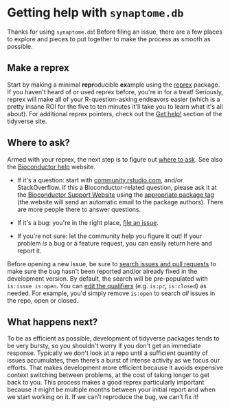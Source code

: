 # Getting help with `synaptome.db`

Thanks for using `synaptome.db`!
Before filing an issue, there are a few places to explore and pieces to put together to make the process as smooth as possible.

## Make a reprex

Start by making a minimal **repr**oducible **ex**ample using the  [reprex](https://reprex.tidyverse.org/) package.
If you haven't heard of or used reprex before, you're in for a treat!
Seriously, reprex will make all of your R-question-asking endeavors easier (which is a pretty insane ROI for the five to ten minutes it'll take you to learn what it's all about).
For additional reprex pointers, check out the [Get help!](https://www.tidyverse.org/help/) section of the tidyverse site.

## Where to ask?

Armed with your reprex, the next step is to figure out [where to ask](https://www.tidyverse.org/help/#where-to-ask). See also the [Bioconductor help](http://bioconductor.org/help/) website.

*   If it's a question: start with [community.rstudio.com](https://community.rstudio.com/), and/or StackOverflow. If this a Bioconductor-related question, please ask it at the [Bioconductor Support Website](https://support.bioconductor.org/) using the [appropriate package tag](https://support.bioconductor.org/t/synaptome.db) (the website will send an automatic email to the package authors). There are more people there to answer questions.

*   If it's a bug: you're in the right place, [file an issue](https://github.com/lptolik/synaptome.db/issues/new).

*   If you're not sure: let the community help you figure it out!
    If your problem _is_ a bug or a feature request, you can easily return here and report it.

Before opening a new issue, be sure to [search issues and pull requests](https://github.com/lptolik/synaptome.db/issues) to make sure the bug hasn't been reported and/or already fixed in the development version.
By default, the search will be pre-populated with `is:issue is:open`.
You can [edit the qualifiers](https://help.github.com/articles/searching-issues-and-pull-requests/)  (e.g. `is:pr`, `is:closed`) as needed.
For example, you'd simply remove `is:open` to search _all_ issues in the repo, open or closed.

## What happens next?

To be as efficient as possible, development of tidyverse packages tends to be very bursty, so you shouldn't worry if you don't get an immediate response.
Typically we don't look at a repo until a sufficient quantity of issues accumulates, then there’s a burst of intense activity as we focus our efforts.
That makes development more efficient because it avoids expensive context switching between problems, at the cost of taking longer to get back to you.
This process makes a good reprex particularly important because it might be multiple months between your initial report and when we start working on it.
If we can’t reproduce the bug, we can’t fix it!
